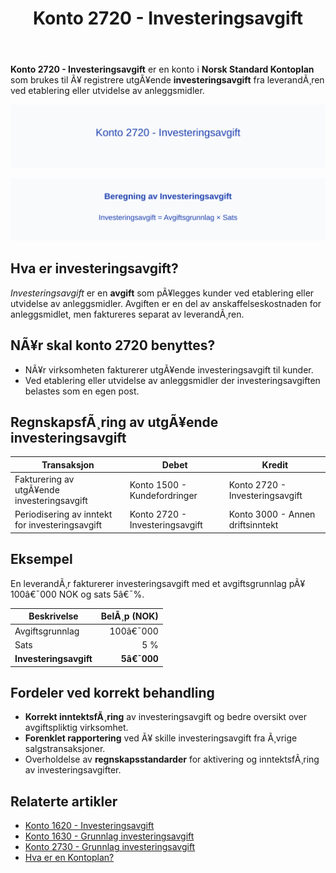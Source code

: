 ﻿---
title: "Konto 2720 - Investeringsavgift"
meta_title: "2720-investeringsavgift"
meta_description: '**Konto 2720 - Investeringsavgift** er en konto i **Norsk Standard Kontoplan** som brukes til Ã¥ registrere utgÃ¥ende **investeringsavgift** fra leverandÃ¸ren v...'
slug: 2720-investeringsavgift
type: blog
layout: pages/single
---

**Konto 2720 - Investeringsavgift** er en konto i **Norsk Standard Kontoplan** som brukes til Ã¥ registrere utgÃ¥ende **investeringsavgift** fra leverandÃ¸ren ved etablering eller utvidelse av anleggsmidler.

![Illustrasjon av konto 2720 Investeringsavgift](2720-investeringsavgift-image.svg)

![Beregning av Investeringsavgift](2720-investeringsavgift-beregning.svg)

## Hva er investeringsavgift?

*Investeringsavgift* er en **avgift** som pÃ¥legges kunder ved etablering eller utvidelse av anleggsmidler. Avgiften er en del av anskaffelseskostnaden for anleggsmidlet, men faktureres separat av leverandÃ¸ren.

## NÃ¥r skal konto 2720 benyttes?

* NÃ¥r virksomheten fakturerer utgÃ¥ende investeringsavgift til kunder.
* Ved etablering eller utvidelse av anleggsmidler der investeringsavgiften belastes som en egen post.

## RegnskapsfÃ¸ring av utgÃ¥ende investeringsavgift

| Transaksjon                                  | Debet                                       | Kredit                                |
|----------------------------------------------|---------------------------------------------|---------------------------------------|
| Fakturering av utgÃ¥ende investeringsavgift   | Konto 1500 - Kundefordringer                | Konto 2720 - Investeringsavgift       |
| Periodisering av inntekt for investeringsavgift | Konto 2720 - Investeringsavgift            | Konto 3000 - Annen driftsinntekt      |

## Eksempel

En leverandÃ¸r fakturerer investeringsavgift med et avgiftsgrunnlag pÃ¥ 100â€¯000 NOK og sats 5â€¯%.

| Beskrivelse           | BelÃ¸p (NOK)    |
|-----------------------|---------------:|
| Avgiftsgrunnlag       |        100â€¯000 |
| Sats                  | 5 %            |
| **Investeringsavgift** | **5â€¯000**     |

## Fordeler ved korrekt behandling

* **Korrekt inntektsfÃ¸ring** av investeringsavgift og bedre oversikt over avgiftspliktig virksomhet.
* **Forenklet rapportering** ved Ã¥ skille investeringsavgift fra Ã¸vrige salgstransaksjoner.
* Overholdelse av **regnskapsstandarder** for aktivering og inntektsfÃ¸ring av investeringsavgifter.

## Relaterte artikler

* [Konto 1620 - Investeringsavgift](/blogs/kontoplan/1620-investeringsavgift "Konto 1620 - Investeringsavgift")
* [Konto 1630 - Grunnlag investeringsavgift](/blogs/kontoplan/1630-grunnlag-investeringsavgift "Konto 1630 - Grunnlag investeringsavgift")
* [Konto 2730 - Grunnlag investeringsavgift](/blogs/kontoplan/2730-grunnlag-investeringsavgift "Konto 2730 - Grunnlag investeringsavgift")
* [Hva er en Kontoplan?](/blogs/regnskap/hva-er-kontoplan "Hva er en Kontoplan? Komplett Guide til Kontoplaner i Norsk Regnskap")


